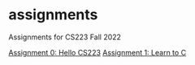 # assignments
Assignments for CS223 Fall 2022

[Assignment 0: Hello CS223](https://brynmawr-cs223-f22.github.io/website/assts/asst00.html)
[Assignment 1: Learn to C](https://brynmawr-cs223-f22.github.io/website/assts/asst01.html)

